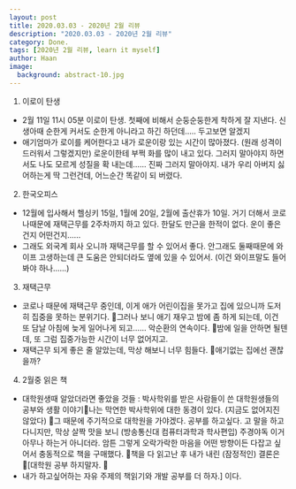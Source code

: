 ```yaml
---
layout: post
title: 2020.03.03 - 2020년 2월 리뷰
description: "2020.03.03 - 2020년 2월 리뷰" 
category: Done.
tags: [2020년 2월 리뷰, learn it myself]
author: Haan
image:
  background: abstract-10.jpg
---
```




1. 이로이 탄생
- 2월 11일 11시 05분 이로이 탄생. 첫째에 비해서 순둥순둥한게 착하게 잘 지낸다. 신생아때 순한게  커서도 순한게 아니라고 하긴 하던데….. 두고보면 알겠지
- 애기엄마가 로이를 케어한다고 내가 로운이랑 있는 시간이 많아졌다. (원래 성격이 드러워서 그렇겠지만) 로운이한테 부쩍 화를 많이 내고 있다. 그러지 말아야지 하면서도 나도 모르게 성질을 확 내는데…... 진짜 그러지 말아야지. 내가 우리 아버지 싫어하는게 딱 그런건데, 어느순간 똑같이 되 버렸다.

2. 한국오피스
- 12월에 입사해서 헬싱키  15일, 1월에 20일, 2월에 출산휴가 10일. 거기 더해서 코로나때문에 재택근무를 2주차까지 하고 있다. 한달도 만근을 한적이 없다. 운이 좋은 건지 어떤건지……
- 그래도 외국계 회사 오니까 재택근무를 할 수 있어서 좋다. 안그래도 둘째때문에 와이프 고생하는데 큰 도움은 안되더라도 옆에 있을 수 있어서. (이건 와이프말도 들어봐야 하나……)

3. 재택근무
- 코로나 때문에 재택근무 중인데, 이게 애가 어린이집을 못가고 집에 있으니까 도저히 집중을 못하는 분위기다. 그러나 보니 애기 재우고 밤에 좀 하게 되는데, 이건 또 담날 아침에 늦게 일어나게 되고…… 악순환의 연속이다. 밤에 일을 안하면 될텐데, 또 그럼 집중가능한 시간이 너무 없어지고.
- 재택근무 되게 좋은 줄 알았는데, 막상 해보니 너무 힘들다. 애기없는 집에선 괜찮을까?

4. 2월중 읽은 책
- 대학원생때 알았더라면 좋았을 것들 : 박사학위를 받은 사람들이 쓴 대학원생들의 공부와 생활 이야기나는 막연한 박사학위에 대한 동경이 있다. (지금도 없어지진 않았다) 그 때문에 주기적으로 대학원을 가야겠다. 공부를 하고싶다. 고 말을 하고 다니지만, 막상 살짝 맛을 보니 (방송통신대 컴퓨터과학과 학사편입) 주경야독 이거 아무나 하는거 아니더라. 암튼 그렇게 오락가락한 마음을 어떤 방향이든 다잡고 싶어서 충동적으로 책을 구매했다. 책을 다 읽고난 후 내가 내린 (잠정적인) 결론은 [대학원 공부 하지말자.  
- 내가 하고싶어하는 자유 주제의 책읽기와 개발 공부를 더 하자.]  이다.


